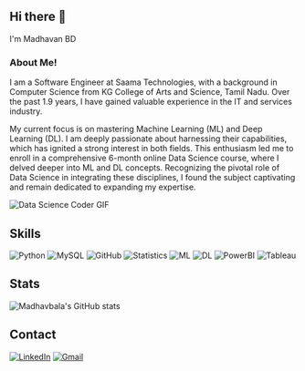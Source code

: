 ## Hi there 👋
I'm Madhavan BD

### About Me!

I am a Software Engineer at Saama Technologies, with a background in Computer Science from KG College of Arts and Science, Tamil Nadu. Over the past 1.9 years, I have gained valuable experience in the IT and services industry.

My current focus is on mastering Machine Learning (ML) and Deep Learning (DL). I am deeply passionate about harnessing their capabilities, which has ignited a strong interest in both fields. This enthusiasm led me to enroll in a comprehensive 6-month online Data Science course, where I delved deeper into ML and DL concepts. Recognizing the pivotal role of Data Science in integrating these disciplines, I found the subject captivating and remain dedicated to expanding my expertise.

![Data Science Coder GIF](https://media.giphy.com/media/v1.Y2lkPTc5MGI3NjExajVkajc4YjcxM2M5MzF0cnJ5Ym5pdnFndXhiMzg0c2M1dWF1bTU4YSZlcD12MV9pbnRlcm5hbF9naWZfYnlfaWQmY3Q9Zw/G1ifnX4d5tYFACktp9/giphy.gif)


## Skills

![Python](https://img.shields.io/badge/-Python-black?style=flat-square&logo=Python&logoHeight=60) ![MySQL](https://img.shields.io/badge/-MySQL-black?style=flat-square&logo=mysql&logoHeight=60) ![GitHub](https://img.shields.io/badge/-GitHub-181717?style=flat-square&logo=github&logoHeight=60) ![Statistics](https://img.shields.io/badge/-Statistics-black?style=flat-square&logo=statistics&logoHeight=60) ![ML](https://img.shields.io/badge/-ML-black?style=flat-square&logo=python&logoHeight=60) ![DL](https://img.shields.io/badge/-DL-black?style=flat-square&logo=python&logoHeight=60) ![PowerBI](https://img.shields.io/badge/-PowerBI-black?style=flat-square&logo=powerbi&logoHeight=60) ![Tableau](https://img.shields.io/badge/-Tableau-black?style=flat-square&logo=tableau&logoHeight=60)


## Stats

![Madhavbala's GitHub stats](https://github-readme-stats.vercel.app/api?username=Madhavbala&show_icons=true&theme=prussian)


## Contact
[![LinkedIn](https://img.shields.io/badge/LinkedIn-%230077B5.svg?style=for-the-badge&logo=linkedin&logoColor=white)](https://www.linkedin.com/in/madhavan-bd-b2a826244)
[![Gmail](https://img.shields.io/badge/Gmail-%23D14836.svg?style=for-the-badge&logo=gmail&logoColor=white)](mailto:madhavan.research@gmail.com)
